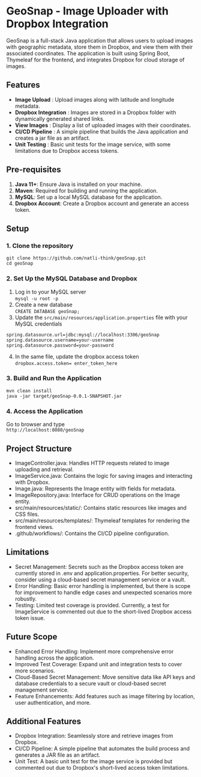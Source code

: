 # GeoSnap - Image Uploader with Dropbox Integration
GeoSnap is a full-stack Java application that allows users to upload images with geographic metadata, store them in Dropbox, and view them with their associated coordinates. The application is built using Spring Boot, Thymeleaf for the frontend, and integrates Dropbox for cloud storage of images.
## Features
* **Image Upload** : Upload images along with latitude and longitude metadata.
* **Dropbox Integration** : Images are stored in a Dropbox folder with dynamically generated shared links.
* **View Images** : Display a list of uploaded images with their coordinates.
* **CI/CD Pipeline** : A simple pipeline that builds the Java application and creates a jar file as an artifact.
* **Unit Testing** : Basic unit tests for the image service, with some limitations due to Dropbox access tokens.
## Pre-requisites
  1. **Java 11+**: Ensure Java is installed on your machine.
  2. **Maven**: Required for building and running the application.
  3. **MySQL**: Set up a local MySQL database for the application.
  4. **Dropbox Account**: Create a Dropbox account and generate an access token.
## Setup
### 1. Clone the repository
`git clone https://github.com/natli-think/geoSnap.git` <br>
`cd geoSnap`
### 2. Set Up the MySQL Database and Dropbox
1. Log in to your MySQL server<br>
`mysql -u root -p`
2. Create a new database <br>
`CREATE DATABASE geoSnap;`
3. Update the `src/main/resources/application.properties` file with your MySQL credentials<br>
```
spring.datasource.url=jdbc:mysql://localhost:3306/geoSnap
spring.datasource.username=your-username
spring.datasource.password=your-password
```
4. In the same file, update the dropbox access token <br>
`dropbox.access.token= enter_token_here`
### 3. Build and Run the Application
```
mvn clean install
java -jar target/geoSnap-0.0.1-SNAPSHOT.jar
```
### 4. Access the Application
Go to browser and type <br>
`http://localhost:8080/geoSnap`

## Project Structure
* ImageController.java: Handles HTTP requests related to image uploading and retrieval.
* ImageService.java: Contains the logic for saving images and interacting with Dropbox.
* Image.java: Represents the Image entity with fields for metadata.
* ImageRepository.java: Interface for CRUD operations on the Image entity.
* src/main/resources/static/: Contains static resources like images and CSS files.
* src/main/resources/templates/: Thymeleaf templates for rendering the frontend views.
* .github/workflows/: Contains the CI/CD pipeline configuration.

## Limitations
* Secret Management: Secrets such as the Dropbox access token are currently stored in .env and application.properties. For better security, consider using a cloud-based secret management service or a vault.
* Error Handling: Basic error handling is implemented, but there is scope for improvement to handle edge cases and unexpected scenarios more robustly.
* Testing: Limited test coverage is provided. Currently, a test for ImageService is commented out due to the short-lived Dropbox access token issue.

## Future Scope
* Enhanced Error Handling: Implement more comprehensive error handling across the application.
* Improved Test Coverage: Expand unit and integration tests to cover more scenarios.
* Cloud-Based Secret Management: Move sensitive data like API keys and database credentials to a secure vault or cloud-based secret management service.
* Feature Enhancements: Add features such as image filtering by location, user authentication, and more.

## Additional Features
* Dropbox Integration: Seamlessly store and retrieve images from Dropbox.
* CI/CD Pipeline: A simple pipeline that automates the build process and generates a JAR file as an artifact.
* Unit Test: A basic unit test for the image service is provided but commented out due to Dropbox's short-lived access token limitations.

